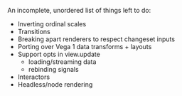An incomplete, unordered list of things left to do:

- Inverting ordinal scales
- Transitions
- Breaking apart renderers to respect changeset inputs
- Porting over Vega 1 data transforms + layouts
- Support opts in view.update
  - loading/streaming data
  - rebinding signals
- Interactors
- Headless/node rendering